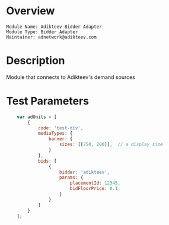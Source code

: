 # Overview

```
Module Name: Adikteev Bidder Adapter
Module Type: Bidder Adapter
Maintainer: adnetwork@adikteev.com
```

# Description

Module that connects to Adikteev's demand sources

# Test Parameters

``` javascript
    var adUnits = [
        {
            code: 'test-div',
            mediaTypes: {
                banner: {
                    sizes: [[750, 200]],  // a display size
                }
            },
            bids: [
                {
                    bidder: 'adikteev',
                    params: {
                        placementId: 12345,
                        bidFloorPrice: 0.1,
                    }
                }
            ]
        }
    ];
```
